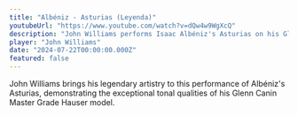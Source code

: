 ```yaml
---
title: "Albéniz - Asturias (Leyenda)"
youtubeUrl: "https://www.youtube.com/watch?v=dQw4w9WgXcQ"
description: "John Williams performs Isaac Albéniz's Asturias on his Glenn Canin Master Grade guitar, showcasing the instrument's powerful bass and crystal-clear trebles."
player: "John Williams"
date: "2024-07-22T00:00:00.000Z"
featured: false
---
```


John Williams brings his legendary artistry to this performance of Albéniz's Asturias, demonstrating the exceptional tonal qualities of his Glenn Canin Master Grade Hauser model.